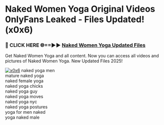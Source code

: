 # Naked Women Yoga Original Videos 0nlyFans Leaked - Files Updated! (x0x6)

<h3>🔴 CLICK HERE 🌐==►► <a href="https://tinyurl.com/up5wt9bj" rel="nofollow">Naked Women Yoga Updated Files</a></h3>

Get Naked Women Yoga and all content. Now you can access all videos and pictures of Naked Women Yoga. New Updated Files 2025!

[![x0x6](https://i.imgur.com/ABiUzMV.gif)](https://tinyurl.com/up5wt9bj)
naked yoga men<br>
mature naked yoga<br>
naked female yoga<br>
naked yoga chicks<br>
naked yoga guy<br>
naked yoga moves<br>
naked yoga nyc<br>
naked yoga postures<br>
yoga for men naked<br>
yoga naked male